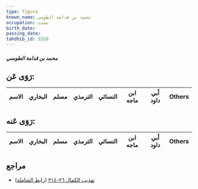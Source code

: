 ```yaml
---
type: figure
known_name: محمد بن قدامة الطوسي
occupation: محدث
birth_date:
passing_date:
tahdhib_id: 5558
---
```

##### محمد بن قدامة الطوسي

## رَوَى عَن:
| الاسم | البخاري | مسلم | الترمذي | النسائي | ابن ماجه | أبي داود | Others |
| ----- | ------- | ---- | ------- | ------- | -------- | -------- | ------ |
## رَوَى عَنه:
| الاسم | البخاري | مسلم | الترمذي | النسائي | ابن ماجه | أبي داود | Others |
| ----- | ------- | ---- | ------- | ------- | -------- | -------- | ------ |
## مراجع
- [تهذيب الكمال ٢٦-٣١٤](obsidian://open?vault=Tahdhib-al-Kamal&file=Figures/٥٥٥٨-محمد%20بن%20قدامة%20الطوسي) ([رابط الشاملة](https://shamela.ws/book/3722/14062))